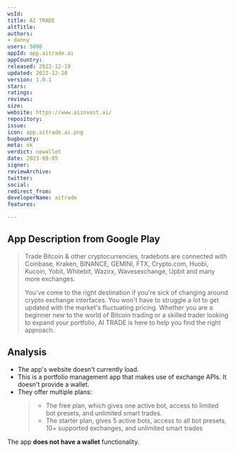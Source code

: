 ```yaml
---
wsId: 
title: AI TRADE
altTitle: 
authors:
- danny
users: 5000
appId: app.aitrade.ai
appCountry: 
released: 2022-12-19
updated: 2022-12-20
version: 1.0.1
stars: 
ratings: 
reviews: 
size: 
website: https://www.aiinvest.ai/
repository: 
issue: 
icon: app.aitrade.ai.png
bugbounty: 
meta: ok
verdict: nowallet
date: 2023-09-05
signer: 
reviewArchive: 
twitter: 
social: 
redirect_from: 
developerName: aitrade
features: 

---
```


## App Description from Google Play

> Trade Bitcoin & other cryptocurrencies, tradebots are connected with Coinbase, Kraken, BINANCE, GEMINI, FTX, Crypto.com, Huobi, Kucoin, Yobit, Whitebit, Wazirx, Wavesexchange, Upbit and many more exchanges.
>
> You've come to the right destination if you're sick of changing around crypto exchange interfaces. You won't have to struggle a lot to get updated with the market's fluctuating pricing. Whether you are a beginner new to the world of Bitcoin trading or a skilled trader looking to expand your portfolio, AI TRADE is here to help you find the right approach.

## Analysis

- The app's website doesn't currently load. 
- This is a portfolio management app that makes use of exchange APIs. It doesn't provide a wallet. 
- They offer multiple plans:
  > - The free plan, which gives one active bot, access to limited bot presets, and unlimited smart trades.
  > - The starter plan, gives 5 active bots, access to all bot presets, 10+ supported exchanges, and unlimited smart trades

The app **does not have a wallet** functionality.

